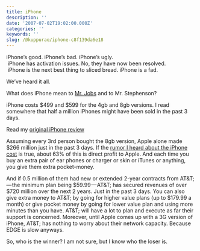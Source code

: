 ```yaml
---
title: iPhone
description: ''
date: '2007-07-02T19:02:00.000Z'
categories: ''
keywords: ''
slug: /@kuppurao/iphone-c8f139da6e18
---
```


iPhone’s good. iPhone’s bad. iPhone’s ugly.  
 iPhone has activation issues. No, they have now been resolved.  
 iPhone is the next best thing to sliced bread. iPhone is a fad.

We’ve heard it all.

What does iPhone mean to [Mr. Jobs](http://www.apple.com/pr/bios/jobs.html) and to Mr. Stephenson?

iPhone costs $499 and $599 for the 4gb and 8gb versions. I read somewhere that half a million iPhones might have been sold in the past 3 days.

Read my [original iPhone review](http://kuppurao.com/blog/2007/07/iphone-first-looks/ "iPhone – First looks")

Assuming every 3rd person bought the 8gb version, Apple alone made $266 million just in the past 3 days. If the [rumor I heard about the iPhone cost](http://www.businessweek.com/technology/content/jul2007/tc2007072_957316.htm) is true, about 63% of this is direct profit to Apple. And each time you buy an extra pair of ear phones or charger or skin or iTunes or anything, you give them extra pocket-money.

And if 0.5 million of them had new or extended 2-year contracts from AT&T; — the minimum plan being $59.99 — AT&T; has secured revenues of over $720 million over the next 2 years. Just in the past 3 days. You can also give extra money to AT&T; by going for higher value plans (up to $179.99 a month) or give pocket money by going for lower value plan and using more minutes than you have. AT&T; will have a lot to plan and execute as far their support is concerned. Moreover, until Apple comes up with a 3G version of iPhone, AT&T; has nothing to worry about their network capacity. Because EDGE is slow anyways.

So, who is the winner? I am not sure, but I know who the loser is.